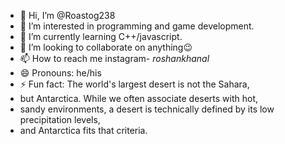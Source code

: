 - 👋 Hi, I’m @Roastog238
- 👀 I’m interested in programming and game development.
- 🌱 I’m currently learning C++/javascript.
- 💞️ I’m looking to collaborate on anything😉
- 📫 How to reach me instagram- _roshankhanal_
- 😄 Pronouns: he/his
- ⚡ Fun fact: The world's largest desert is not the Sahara,
- but Antarctica. While we often associate deserts with hot,
- sandy environments, a desert is technically defined by its low precipitation levels,
- and Antarctica fits that criteria.

<!---
Roastog238/Roastog238 is a ✨ special ✨ repository because its `README.md` (this file) appears on your GitHub profile.
You can click the Preview link to take a look at your changes.
--->
